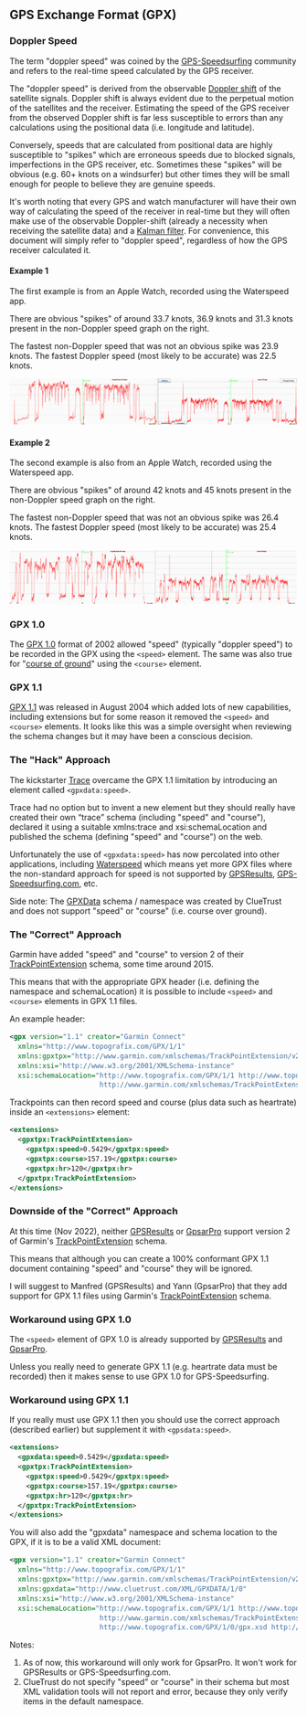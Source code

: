 ## GPS Exchange Format (GPX)

### Doppler Speed

The term "doppler speed" was coined by the [GPS-Speedsurfing](https://www.gps-speedsurfing.com/) community and refers to the real-time speed calculated by the GPS receiver.

The "doppler speed" is derived from the observable [Doppler shift](https://en.wikipedia.org/wiki/Doppler_effect) of the satellite signals. Doppler shift is always evident due to the perpetual motion of the satellites and the receiver. Estimating the speed of the GPS receiver from the observed Doppler shift is far less susceptible to errors than any calculations using the positional data (i.e. longitude and latitude).

Conversely, speeds that are calculated from positional data are highly susceptible to "spikes" which are erroneous speeds due to blocked signals, imperfections in the GPS receiver, etc. Sometimes these "spikes" will be obvious (e.g. 60+ knots on a windsurfer) but other times they will be small enough for people to believe they are genuine speeds.

It's worth noting that every GPS and watch manufacturer will have their own way of calculating the speed of the receiver in real-time but they will often make use of the observable Doppler-shift (already a necessity when receiving the satellite data) and a [Kalman filter](https://en.wikipedia.org/wiki/Kalman_filter). For convenience, this document will simply refer to "doppler speed", regardless of how the GPS receiver calculated it.



#### Example 1

The first example is from an Apple Watch, recorded using the Waterspeed app.

There are obvious "spikes" of around 33.7 knots, 36.9 knots and 31.3 knots present in the non-Doppler speed graph on the right.

The fastest non-Doppler speed that was not an obvious spike was 23.9 knots. The fastest Doppler speed (most likely to be accurate) was 22.5 knots.

![img](img/spike-20220729.png)



#### Example 2

The second example is also from an Apple Watch, recorded using the Waterspeed app.

There are obvious "spikes" of around 42 knots and 45 knots present in the non-Doppler speed graph on the right.

The fastest non-Doppler speed that was not an obvious spike was 26.4 knots. The fastest Doppler speed (most likely to be accurate) was 25.4 knots.

![img](img/spike-20220929.png)





### GPX 1.0

The [GPX 1.0](https://www.topografix.com/GPX/1/0/gpx.xsd) format of 2002 allowed "speed" (typically "doppler speed") to be recorded in the GPX using the `<speed>` element. The same was also true for "[course of ground](https://en.wikipedia.org/wiki/Course_(navigation))" using the `<course>` element. 



### GPX 1.1

[GPX 1.1](https://www.topografix.com/GPX/1/1/gpx.xsd) was released in August 2004 which added lots of new capabilities, including extensions but for some reason it removed the `<speed>` and `<course>` elements. It looks like this was a simple oversight when reviewing the schema changes but it may have been a conscious decision.



### The "Hack" Approach

The kickstarter [Trace](https://www.kickstarter.com/projects/activereplay/trace-the-most-advanced-activity-monitor-for-actio) overcame the GPX 1.1 limitation by introducing an element called `<gpxdata:speed>`. 

Trace had no option but to invent a new element but they should really have created their own “trace” schema (including "speed" and "course"), declared it using a suitable xmlns:trace and xsi:schemaLocation and published the schema (defining "speed" and "course") on the web.

Unfortunately the use of `<gpxdata:speed>` has now percolated into other applications, including [Waterspeed](https://waterspeedapp.com/) which means yet more GPX files where the non-standard approach for speed is not supported by [GPSResults](https://www.gps-speed.com/), [GPS-Speedsurfing.com](https://www.gps-speedsurfing.com/), etc.

Side note: The [GPXData](GPXData) schema / namespace was created by ClueTrust and does not support "speed" or "course" (i.e. course over ground).



### The "Correct" Approach

Garmin have added "speed" and "course" to version 2 of their [TrackPointExtension](https://www8.garmin.com/xmlschemas/TrackPointExtensionv2.xsd) schema, some time around 2015.

This means that with the appropriate GPX header (i.e. defining the namespace and schemaLocation) it is possible to include `<speed>` and `<course>` elements in GPX 1.1 files.

An example header:

```xml
<gpx version="1.1" creator="Garmin Connect"
  xmlns="http://www.topografix.com/GPX/1/1"
  xmlns:gpxtpx="http://www.garmin.com/xmlschemas/TrackPointExtension/v2"
  xmlns:xsi="http://www.w3.org/2001/XMLSchema-instance"
  xsi:schemaLocation="http://www.topografix.com/GPX/1/1 http://www.topografix.com/GPX/1/1/gpx.xsd 
                      http://www.garmin.com/xmlschemas/TrackPointExtension/v2 http://www.garmin.com/xmlschemas/TrackPointExtensionv2.xsd"
```

Trackpoints can then record speed and course (plus data such as heartrate) inside an `<extensions>` element:

```xml
<extensions>
  <gpxtpx:TrackPointExtension>
    <gpxtpx:speed>0.5429</gpxtpx:speed>
    <gpxtpx:course>157.19</gpxtpx:course>
    <gpxtpx:hr>120</gpxtpx:hr>
  </gpxtpx:TrackPointExtension>
</extensions>
```



### Downside of the "Correct" Approach

At this time (Nov 2022), neither [GPSResults](https://www.gps-speed.com/) or [GpsarPro](http://www.gpsactionreplay.com/) support version 2 of Garmin's [TrackPointExtension](https://www8.garmin.com/xmlschemas/TrackPointExtensionv2.xsd) schema.

This means that although you can create a 100% conformant GPX 1.1 document containing "speed" and "course" they will be ignored.

I will suggest to Manfred (GPSResults) and Yann (GpsarPro) that they add support for GPX 1.1 files using Garmin's [TrackPointExtension](https://www8.garmin.com/xmlschemas/TrackPointExtensionv2.xsd) schema.



### Workaround using GPX 1.0

The `<speed>` element of GPX 1.0 is already supported by [GPSResults](https://www.gps-speed.com/) and [GpsarPro](http://www.gpsactionreplay.com/).

Unless you really need to generate GPX 1.1 (e.g. heartrate data must be recorded) then it makes sense to use GPX 1.0 for GPS-Speedsurfing.



### Workaround using GPX 1.1

If you really must use GPX 1.1 then you should use the correct approach (described earlier) but supplement it with `<gpsdata:speed>`.

```xml
<extensions>
  <gpxdata:speed>0.5429</gpxdata:speed>
  <gpxtpx:TrackPointExtension>
    <gpxtpx:speed>0.5429</gpxtpx:speed>
    <gpxtpx:course>157.19</gpxtpx:course>
    <gpxtpx:hr>120</gpxtpx:hr>
  </gpxtpx:TrackPointExtension>
</extensions>
```

You will also add the "gpxdata" namespace and schema location to the GPX, if it is to be a valid XML document:

```xml
<gpx version="1.1" creator="Garmin Connect"
  xmlns="http://www.topografix.com/GPX/1/1"
  xmlns:gpxtpx="http://www.garmin.com/xmlschemas/TrackPointExtension/v2"
  xmlns:gpxdata="http://www.cluetrust.com/XML/GPXDATA/1/0"
  xmlns:xsi="http://www.w3.org/2001/XMLSchema-instance"
  xsi:schemaLocation="http://www.topografix.com/GPX/1/1 http://www.topografix.com/GPX/1/1/gpx.xsd 
                      http://www.garmin.com/xmlschemas/TrackPointExtension/v2 http://www.garmin.com/xmlschemas/TrackPointExtensionv2.xsd
                      http://www.topografix.com/GPX/1/0/gpx.xsd http://www.cluetrust.com/XML/GPXDATA/1/0 http://www.cluetrust.com/Schemas/gpxdata10.xsd"
```

Notes:

1) As of now, this workaround will only work for GpsarPro. It won't work for GPSResults or GPS-Speedsurfing.com.
2) ClueTrust do not specify "speed" or "course" in their schema but most XML validation tools will not report and error, because they only verify items in the default namespace.